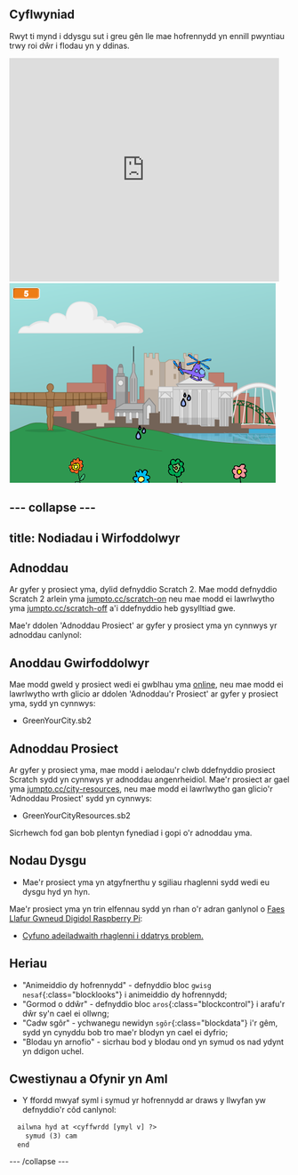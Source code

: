 ## Cyflwyniad

Rwyt ti mynd i ddysgu sut i greu gên lle mae hofrennydd yn ennill pwyntiau trwy roi dŵr i flodau yn y ddinas.

<div class="scratch-preview">
  <iframe allowtransparency="true" width="485" height="402" src="https://scratch.mit.edu/projects/embed/110929020/?autostart=false" frameborder="0"></iframe>
  <img src="images/flowers-final.png">
</div>

--- collapse ---
---
title: Nodiadau i Wirfoddolwyr
---

## Adnoddau
Ar gyfer y prosiect yma, dylid defnyddio Scratch 2.  Mae modd defnyddio Scratch 2 arlein yma [jumpto.cc/scratch-on](http://jumpto.cc/scratch-on) neu mae modd ei lawrlwytho yma [jumpto.cc/scratch-off](http://jumpto.cc/scratch-off) a'i ddefnyddio heb gysylltiad gwe.

Mae'r ddolen 'Adnoddau Prosiect' ar gyfer y prosiect yma yn cynnwys yr adnoddau canlynol:

## Anoddau Gwirfoddolwyr

Mae modd gweld y prosiect wedi ei gwblhau yma <a href="http://scratch.mit.edu/projects/110929020/#editor">online</a>, neu mae modd ei lawrlwytho wrth glicio ar ddolen 'Adnoddau'r Prosiect' ar gyfer y prosiect yma, sydd yn cynnwys:

+ GreenYourCity.sb2

## Adnoddau Prosiect

Ar gyfer y prosiect yma, mae modd i aelodau'r clwb ddefnyddio prosiect Scratch sydd yn cynnwys yr adnoddau angenrheidiol. Mae'r prosiect ar gael yma [jumpto.cc/city-resources](http://jumpto.cc/city-resources), neu mae modd ei lawrlwytho gan glicio'r 'Adnoddau Prosiect' sydd yn cynnwys: 

+ GreenYourCityResources.sb2

Sicrhewch fod gan bob plentyn fynediad i gopi o'r adnoddau yma.

## Nodau Dysgu
+ Mae'r prosiect yma yn atgyfnerthu y sgiliau rhaglenni sydd wedi eu dysgu hyd yn hyn.

Mae'r prosiect yma yn trin elfennau sydd yn rhan o'r adran ganlynol o [Faes Llafur Gwneud Digidol Raspberry Pi](http://rpf.io/curriculum):

+ [Cyfuno adeiladwaith rhaglenni i ddatrys problem.](https://www.raspberrypi.org/curriculum/programming/builder)

## Heriau
+ "Animeiddio dy hofrennydd" - defnyddio bloc `gwisg nesaf`{:class="blocklooks"} i animeiddio dy hofrennydd;
+ "Gormod o ddŵr" - defnyddio bloc `aros`{:class="blockcontrol"} i arafu'r dŵr sy'n cael ei ollwng;
+ "Cadw sgôr" - ychwanegu newidyn `sgôr`{:class="blockdata"} i'r gêm, sydd yn cynyddu bob tro mae'r blodyn yn cael ei dyfrio;
+ "Blodau yn arnofio" - sicrhau bod y blodau ond yn symud os nad ydynt yn ddigon uchel.

## Cwestiynau a Ofynir yn Aml
+ Y ffordd mwyaf syml i symud yr hofrennydd ar draws y llwyfan yw defnyddio'r côd canlynol:

```blocks
  ailwna hyd at <cyffwrdd [ymyl v] ?> 
    symud (3) cam
  end
```

--- /collapse ---
